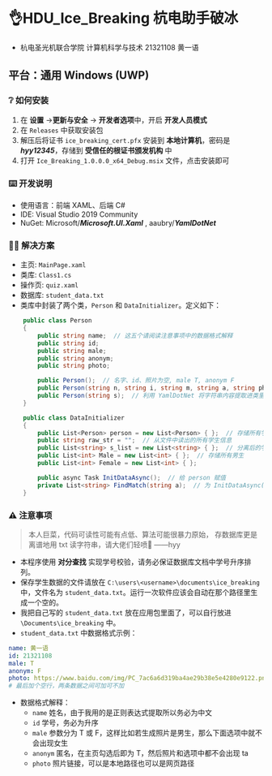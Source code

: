 # 👌HDU_Ice_Breaking 杭电助手破冰

- 杭电圣光机联合学院  计算机科学与技术  21321108  黄一语
## 平台：通用 Windows (UWP)
### ❔ 如何安装
1. 在 **设置** ->**更新与安全** -> **开发者选项**中，开启 **开发人员模式**
2. 在 `Releases` 中获取安装包
3. 解压后将证书 `ice_breaking_cert.pfx` 安装到 **本地计算机**，密码是 ***hyy12345***，存储到 **受信任的根证书颁发机构** 中
4. 打开 `Ice_Breaking_1.0.0.0_x64_Debug.msix` 文件，点击安装即可
### ⌨️ 开发说明
- 使用语言：前端 XAML、后端 C#
- IDE: Visual Studio 2019 Community
- NuGet: Microsoft/***Microsoft.UI.Xaml***   ,  aaubry/***YamlDotNet***
### 🐱‍💻 解决方案
- 主页: `MainPage.xaml`
- 类库: `Class1.cs`
- 操作页: `quiz.xaml`
- 数据库: `student_data.txt`
- 类库中封装了两个类，`Person` 和 `DataInitializer`。定义如下：
```cs
    public class Person
    {
        public string name;  // 这五个请阅读注意事项中的数据格式解释
        public string id;
        public string male;
        public string anonym;
        public string photo;

        public Person();  // 名字、id、照片为空, male T, anonym F
        public Person(string n, string i, string m, string a, string ph);
        public Person(string s);  // 利用 YamlDotNet 将字符串内容提取进类里
    }
```
```cs
    public class DataInitializer
    {
        public List<Person> person = new List<Person> { };  // 存储所有学生信息
        public string raw_str = "";  // 从文件中读出的所有学生信息
        public List<string> s_list = new List<string> { };  // 分离后的学生信息
        public List<int> Male = new List<int> { };  // 存储所有男生
        public List<int> Female = new List<int> { };

        public async Task InitDataAsync();  // 给 person 赋值
        private List<string> FindMatch(string a);  // 为 InitDataAsync() 服务，从 raw_str 分离出一堆字符串
    }
```
### ⚠️ 注意事项
> 本人巨菜，代码可读性可能有点低、算法可能很暴力原始，
> 存数据库更是离谱地用 txt 读字符串，请大佬们轻喷🥲
> ——hyy
- 本程序使用 **对分查找** 实现学号校验，请务必保证数据库文档中学号升序排列。
- 保存学生数据的文件请放在 `C:\users\<username>\documents\ice_breaking` 中，文件名为 `student_data.txt`。运行一次软件应该会自动在那个路径里生成一个空的。
- 我把自己写的 `student_data.txt` 放在应用包里面了，可以自行放进 `\Documents\ice_breaking` 中。
- `student_data.txt` 中数据格式示例：
```yaml
name: 黄一语
id: 21321108
male: T
anonym: F
photo: https://www.baidu.com/img/PC_7ac6a6d319ba4ae29b38e5e4280e9122.png
# 最后加个空行，两条数据之间可加可不加
```
- 数据格式解释：
  - `name` 姓名，由于我用的是正则表达式提取所以务必为中文
  - `id` 学号，务必为升序
  - `male` 参数分为 T 或 F，这样比如若生成照片是男生，那么下面选项中就不会出现女生
  - `anonym` 匿名，在主页勾选后即为 T，然后照片和选项中都不会出现 ta
  - `photo` 照片链接，可以是本地路径也可以是网页路径
